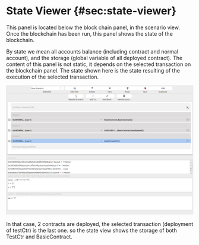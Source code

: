 State Viewer {#sec:state-viewer}
============

This panel is located below the block chain panel, in the scenario view.
Once the blockchain has been run, this panel shows the state of the
blockchain.

By state we mean all accounts balance (including contract and normal
account), and the storage (global variable of all deployed contract).
The content of this panel is not static, it depends on the selected
transaction on the blockchain panel. The state shown here is the state
resulting of the execution of the selected transaction.

![image0](state_mix.png)

In that case, 2 contracts are deployed, the selected transaction
(deployment of testCtr) is the last one. so the state view shows the
storage of both TestCtr and BasicContract.
